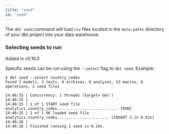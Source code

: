 ```yaml
---
title: "seed"
id: "seed"
---
```


The `dbt seed` command will load `csv` files located in the `data-paths` directory of your dbt project into your data warehouse.


### Selecting seeds to run

<Changelog> Added in v0.16.0 </Changelog>

Specific seeds can be run using the `--select` flag to `dbt seed`. Example:

```
$ dbt seed --select country_codes
Found 2 models, 3 tests, 0 archives, 0 analyses, 53 macros, 0 operations, 2 seed files

14:46:15 | Concurrency: 1 threads (target='dev')
14:46:15 |
14:46:15 | 1 of 1 START seed file analytics.country_codes........................... [RUN]
14:46:15 | 1 of 1 OK loaded seed file analytics.country_codes....................... [INSERT 3 in 0.01s]
14:46:16 |
14:46:16 | Finished running 1 seed in 0.14s.

```
